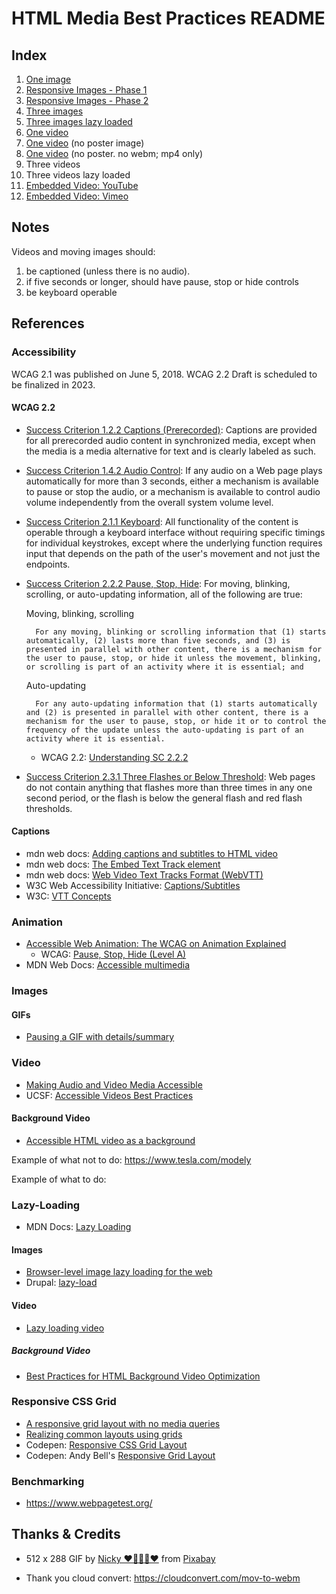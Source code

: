 # HTML Media Best Practices README

## Index

1. [One image](one-image.html)
2. [Responsive Images - Phase 1](image-optimization_phase-1.html)
3. [Responsive Images - Phase 2](image-optimization_phase-2.html)
2. [Three images](three-images.html)
3. [Three images lazy loaded](three-images-lazy-loaded.html)
4. [One video](video-test-1a.html)
7. [One video](video-test-1a_no-poster.html) (no poster image)
8. [One video](video-test-1a_no-poster_mp4-only.html) (no poster. no webm; mp4 only)
7. Three videos
8. Three videos lazy loaded
4. [Embedded Video: YouTube](youtube-embed-testing.html)
5. [Embedded Video: Vimeo](vimeo-embed-testing.html)

## Notes

Videos and moving images should:

1. be captioned (unless there is no audio).
2. if five seconds or longer, should have pause, stop or hide controls
3. be keyboard operable

## References

### Accessibility

WCAG 2.1 was published on June 5, 2018.  WCAG 2.2 Draft is scheduled to be finalized in 2023.

#### WCAG 2.2

- [Success Criterion 1.2.2 Captions (Prerecorded)](https://www.w3.org/TR/WCAG22/#captions-prerecorded): Captions are provided for all prerecorded audio content in synchronized media, except when the media is a media alternative for text and is clearly labeled as such. 
- [Success Criterion 1.4.2 Audio Control](https://www.w3.org/TR/WCAG22/#audio-control): If any audio on a Web page plays automatically for more than 3 seconds, either a mechanism is available to pause or stop the audio, or a mechanism is available to control audio volume independently from the overall system volume level. 
- [Success Criterion 2.1.1 Keyboard](https://www.w3.org/TR/WCAG22/#keyboard): All functionality of the content is operable through a keyboard interface without requiring specific timings for individual keystrokes, except where the underlying function requires input that depends on the path of the user's movement and not just the endpoints. 
- [Success Criterion 2.2.2 Pause, Stop, Hide](https://www.w3.org/TR/WCAG22/#pause-stop-hide): For moving, blinking, scrolling, or auto-updating information, all of the following are true:

    Moving, blinking, scrolling

        For any moving, blinking or scrolling information that (1) starts automatically, (2) lasts more than five seconds, and (3) is presented in parallel with other content, there is a mechanism for the user to pause, stop, or hide it unless the movement, blinking, or scrolling is part of an activity where it is essential; and

    Auto-updating

        For any auto-updating information that (1) starts automatically and (2) is presented in parallel with other content, there is a mechanism for the user to pause, stop, or hide it or to control the frequency of the update unless the auto-updating is part of an activity where it is essential.

    - WCAG 2.2: [Understanding SC 2.2.2](https://www.w3.org/WAI/WCAG22/Understanding/pause-stop-hide)

- [Success Criterion 2.3.1 Three Flashes or Below Threshold](https://www.w3.org/TR/WCAG22/#three-flashes-or-below-threshold): Web pages do not contain anything that flashes more than three times in any one second period, or the flash is below the general flash and red flash thresholds.

#### Captions

<ul>
    <li>mdn web docs: <a href="https://developer.mozilla.org/en-US/docs/Web/Guide/Audio_and_video_delivery/Adding_captions_and_subtitles_to_HTML5_video">Adding captions and subtitles to HTML video</a></li>
    <li>mdn web docs: <a href="https://developer.mozilla.org/en-US/docs/Web/HTML/Element/track">The Embed Text Track element</a></li>
    <li>mdn web docs: <a href="https://developer.mozilla.org/en-US/docs/Web/API/WebVTT_API">Web Video Text Tracks Format (WebVTT)</a></li>
    <li>W3C Web Accessibility Initiative: <a href="https://www.w3.org/WAI/media/av/captions/#captions-and-subtitles">Captions/Subtitles</a></li>
    <li>W3C: <a href="https://www.w3.org/wiki/VTT_Concepts">VTT Concepts</a></li>
</ul>

### Animation

- [Accessible Web Animation: The WCAG on Animation Explained](https://css-tricks.com/accessible-web-animation-the-wcag-on-animation-explained/)
    - WCAG: [Pause, Stop, Hide (Level A)](https://www.w3.org/WAI/WCAG21/Understanding/pause-stop-hide.html)
- MDN Web Docs: [Accessible multimedia](https://developer.mozilla.org/en-US/docs/Learn/Accessibility/Multimedia)

### Images

#### GIFs

- [Pausing a GIF with details/summary](https://css-tricks.com/pause-gif-details-summary/)

### Video

- [Making Audio and Video Media Accessible ](https://www.w3.org/WAI/media/av/)
- UCSF: [Accessible Videos Best Practices](https://it.ucsf.edu/how-to/accessible-videos-best-practices)

#### Background Video

- [Accessible HTML video as a background](http://www.punkchip.com/accessible-html-video-as-a-background/)

Example of what not to do: https://www.tesla.com/modely

Example of what to do:

### Lazy-Loading

- MDN Docs: [Lazy Loading](https://developer.mozilla.org/en-US/docs/Web/Performance/Lazy_loading)

#### Images

- [Browser-level image lazy loading for the web](https://web.dev/browser-level-image-lazy-loading/)
- Drupal: [lazy-load](https://www.drupal.org/project/lazy)

#### Video

- [Lazy loading video](https://web.dev/lazy-loading-video/)

##### Background Video

- [Best Practices for HTML Background Video Optimization](https://www.gomasuga.com/blog/best-practices-for-html-background-videos)

### Responsive CSS Grid

- [A responsive grid layout with no media queries](https://css-tricks.com/a-responsive-grid-layout-with-no-media-queries/)
- [Realizing common layouts using grids](https://developer.mozilla.org/en-US/docs/Web/CSS/CSS_grid_layout/Realizing_common_layouts_using_grids)
- Codepen: [Responsive CSS Grid Layout](https://codepen.io/SitePoint/pen/NWOGvvN?editors=1100)
- Codepen: Andy Bell's [Responsive Grid Layout](https://codepen.io/andy-set-studio/pen/vMMYKJ)

### Benchmarking

- https://www.webpagetest.org/ 

## Thanks & Credits

- 512 x 288 GIF by <a href="https://pixabay.com/users/nickype-10327513/?utm_source=link-attribution&utm_medium=referral&utm_campaign=animation&utm_content=1782">Nicky ❤️🌿🐞🌿❤️</a> from <a href="https://pixabay.com//?utm_source=link-attribution&utm_medium=referral&utm_campaign=animation&utm_content=1782">Pixabay</a>

- Thank you cloud convert: https://cloudconvert.com/mov-to-webm
